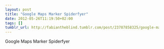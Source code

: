 ```yaml
---
layout: post
title: "Google Maps Marker Spiderfyer"
date: 2012-05-26T11:19:50+02:00
tags: []
tumblr_url: http://fabiantheblind.tumblr.com/post/23787858325/google-maps-marker-spiderfyer
---
```

Google Maps Marker Spiderfyer
